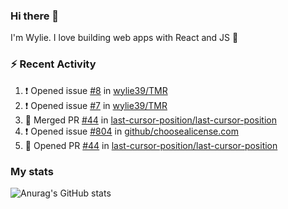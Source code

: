 ### Hi there 👋

I'm Wylie. I love building web apps with React and JS :raised_hands: 


### :zap: Recent Activity

<!--START_SECTION:activity-->
1. ❗️ Opened issue [#8](https://github.com/wylie39/TMR/issues/8) in [wylie39/TMR](https://github.com/wylie39/TMR)
2. ❗️ Opened issue [#7](https://github.com/wylie39/TMR/issues/7) in [wylie39/TMR](https://github.com/wylie39/TMR)
3. 🎉 Merged PR [#44](https://github.com/last-cursor-position/last-cursor-position/pull/44) in [last-cursor-position/last-cursor-position](https://github.com/last-cursor-position/last-cursor-position)
4. ❗️ Opened issue [#804](https://github.com/github/choosealicense.com/issues/804) in [github/choosealicense.com](https://github.com/github/choosealicense.com)
5. 💪 Opened PR [#44](https://github.com/last-cursor-position/last-cursor-position/pull/44) in [last-cursor-position/last-cursor-position](https://github.com/last-cursor-position/last-cursor-position)
<!--END_SECTION:activity-->

### My stats

![Anurag's GitHub stats](https://github-readme-stats.vercel.app/api?username=wylie39&count_private=true&show_icons=true&theme=vue-dark)


